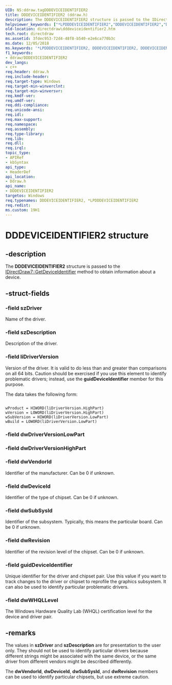 ```yaml
---
UID: NS:ddraw.tagDDDEVICEIDENTIFIER2
title: DDDEVICEIDENTIFIER2 (ddraw.h)
description: The DDDEVICEIDENTIFIER2 structure is passed to the IDirectDraw7::GetDeviceIdentifier method to obtain information about a device.helpviewer_keywords: ["*LPDDDEVICEIDENTIFIER2","DDDEVICEIDENTIFIER2","DDDEVICEIDENTIFIER2 structure [DirectDraw]","LPDDDEVICEIDENTIFIER2","LPDDDEVICEIDENTIFIER2 structure pointer [DirectDraw]","ddraw/DDDEVICEIDENTIFIER2","ddraw/LPDDDEVICEIDENTIFIER2","directdraw.dddeviceidentifier2"]
old-location: directdraw\dddeviceidentifier2.htm
tech.root: directdraw
ms.assetid: 3fdec953-72d4-48f8-b540-e2e6ca770b3c
ms.date: 12/05/2018
ms.keywords: '*LPDDDEVICEIDENTIFIER2, DDDEVICEIDENTIFIER2, DDDEVICEIDENTIFIER2 structure [DirectDraw], LPDDDEVICEIDENTIFIER2, LPDDDEVICEIDENTIFIER2 structure pointer [DirectDraw], ddraw/DDDEVICEIDENTIFIER2, ddraw/LPDDDEVICEIDENTIFIER2, directdraw.dddeviceidentifier2'
f1_keywords:
- ddraw/DDDEVICEIDENTIFIER2
dev_langs:
- c++
req.header: ddraw.h
req.include-header: 
req.target-type: Windows
req.target-min-winverclnt: 
req.target-min-winversvr: 
req.kmdf-ver: 
req.umdf-ver: 
req.ddi-compliance: 
req.unicode-ansi: 
req.idl: 
req.max-support: 
req.namespace: 
req.assembly: 
req.type-library: 
req.lib: 
req.dll: 
req.irql: 
topic_type:
- APIRef
- kbSyntax
api_type:
- HeaderDef
api_location:
- Ddraw.h
api_name:
- DDDEVICEIDENTIFIER2
targetos: Windows
req.typenames: DDDEVICEIDENTIFIER2, *LPDDDEVICEIDENTIFIER2
req.redist: 
ms.custom: 19H1
---
```


# DDDEVICEIDENTIFIER2 structure


## -description


The <b>DDDEVICEIDENTIFIER2</b> structure is passed to the <a href="https://docs.microsoft.com/windows/desktop/api/ddraw/nf-ddraw-idirectdraw7-getdeviceidentifier">IDirectDraw7::GetDeviceIdentifier</a> method to obtain information about a device.


## -struct-fields




### -field szDriver

Name of the driver.


### -field szDescription

Description of the driver.


### -field liDriverVersion

Version of the driver. It is valid to do less than and greater than comparisons on all 64 bits. Caution should be exercised if you use this element to identify problematic drivers; instead, use the <b>guidDeviceIdentifier</b> member for this purpose.

The data takes the following form:


```

wProduct = HIWORD(liDriverVersion.HighPart)
wVersion = LOWORD(liDriverVersion.HighPart)
wSubVersion = HIWORD(liDriverVersion.LowPart)
wBuild = LOWORD(liDriverVersion.LowPart)

```



### -field dwDriverVersionLowPart

 


### -field dwDriverVersionHighPart

 


### -field dwVendorId

Identifier of the manufacturer. Can be 0 if unknown.


### -field dwDeviceId

Identifier of the type of chipset. Can be 0 if unknown.


### -field dwSubSysId

Identifier of the subsystem. Typically, this means the particular board. Can be 0 if unknown.


### -field dwRevision

Identifier of the revision level of the chipset. Can be 0 if unknown.


### -field guidDeviceIdentifier

Unique identifier for the driver and chipset pair. Use this value if you want to track changes to the driver or chipset to reprofile the graphics subsystem. It can also be used to identify particular problematic drivers.


### -field dwWHQLLevel

The Windows Hardware Quality Lab (WHQL) certification level for the device and driver pair.


## -remarks



The values in <b>szDriver</b> and <b>szDescription</b> are for presentation to the user only. They should not be used to identify particular drivers because different strings might be associated with the same device, or the same driver from different vendors might be described differently.



The <b>dwVendorId</b>, <b>dwDeviceId</b>, <b>dwSubSysId</b>, and <b>dwRevision</b> members can be used to identify particular chipsets, but use extreme caution.





